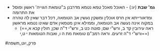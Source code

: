 * **גמ' שבת** (יג:) - האוכל מאכל טמא נטמא מדרבנן ב"טומאת הגוייה' ראשון ופוסל את התרומה
* ומדאורייתא אין חרס אוכלין ומשקין נעשין אב הטומאה, דכל דבר שאין לה טהרה במקוה אינה נעשה אב הטומאה, וממילא אינן מטמאין אדם שאינו נטמא מראשון
	* (==ראה עירובין קד ב, ורש"י שם; סוטה כט ב, ורש"י ד"ה שכן; חולין קכא א, ורש"י ד"ה זרעים. וראה רמב"ם טומאת מת ה ו, ואבות הטומאות י ט,י==)

#פרק_יוט_תשפה 